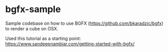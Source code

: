 # bgfx-sample

Sample codebase on how to use BGFX (https://github.com/bkaradzic/bgfx) to render a cube on OSX. 

Used this tutorial as a starting point: https://www.sandeepnambiar.com/getting-started-with-bgfx/
